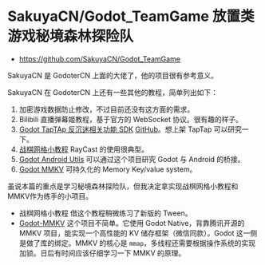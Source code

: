 # SakuyaCN/Godot_TeamGame 放置类游戏秘境森林探险队

- <https://github.com/SakuyaCN/Godot_TeamGame>

SakuyaCN 是 GodoterCN 上面的大佬了，他的项目很有参考意义。

SakuyaCN 在 GodoterCN 上还有一些其他的教程，简单列出如下：

1. 加密游戏数据防止修改，不过目前还没有这方面的需求。
2. Bilibili 直播弹幕姬教程，基于官方的 WebSocket 协议。很有趣的样子。
3. [Godot TapTAp 反沉迷相关功能 SDK](https://godoter.cn/d/93-godot-androidgodotantiaddiction) [GitHub](https://github.com/SakuyaCN/GodotAndroidUtils)。想上架 TapTap 可以研究一下。
4. [战棋网格小教程](https://godoter.cn/d/74-tilemap) RayCast 的使用很典型。
5. [Godot Android Utils](https://godoter.cn/d/46-godot-androidgodotutils) 可以通过这个项目研究 Godot 与 Android 的桥接。
6. [Godot MMKV](https://github.com/SakuyaCN/Godot-MMKV) 可持久化的 Memory Key/value system。

虽说本篇的重点是学习秘境森林探险队，但我决定拿实现战棋网格小教程和MMKV作为练手的小项目。

- 战棋网格小教程 借这个教程稍微练习了新版的 Tween。
- [Godot-MMKV](https://github.com/SakuyaCN/Godot-MMKV/) 这个项目不简单。它使用 Godot Native，背靠腾讯开源的 MMKV 项目，能实现一个高性能的 KV 储存框架（微信同款）。Godot 这一侧是做了库的绑定。MMKV 的核心是 `mmap`，多线程还需要根据操作系统的实现加锁。日后有时间应该仔细学习一下 MMKV 的原理。
